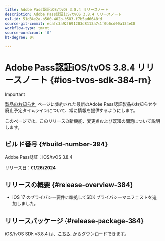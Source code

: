 ```yaml
---
title: Adobe Pass認証iOS/tvOS 3.8.4 リリースノート
description: Adobe Pass認証iOS/tvOS 3.8.4 リリースノート
exl-id: 51d38e2a-b500-402b-9583-f7b5ad6648fd
source-git-commit: ecafc3a92f691203d8113a741f0b6cd00a134e80
workflow-type: tm+mt
source-wordcount: '0'
ht-degree: 0%

---
```


# Adobe Pass認証iOS/tvOS 3.8.4 リリースノート {#ios-tvos-sdk-384-rn}

>[!IMPORTANT]
>
> [&#x200B; 製品のお知らせ &#x200B;](/help/authentication/product-announcements.md) ページに集約された最新のAdobe Pass認証製品のお知らせや廃止予定タイムラインについて、常に情報を提供するようにします。

このページでは、このリリースの新機能、変更点および既知の問題について説明します。

## ビルド番号 {#build-number-384}

Adobe Pass認証：iOS/tvOS 3.8.4

リリース日：**01/26/2024**

## リリースの概要 {#release-overview-384}

* iOS 17 のプライバシー要件に準拠してSDK プライバシーマニフェストを追加しました。

## リリースパッケージ {#release-package-384}

iOS/tvOS SDK v3.8.4 は、[&#x200B; こちら &#x200B;](https://tve.zendesk.com/hc/en-us/articles/204963209-iOS-tvOS-Native-AccessEnabler-Library) からダウンロードできます。
